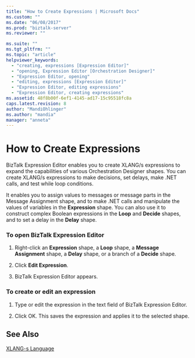 ```yaml
---
title: "How to Create Expressions | Microsoft Docs"
ms.custom: ""
ms.date: "06/08/2017"
ms.prod: "biztalk-server"
ms.reviewer: ""

ms.suite: ""
ms.tgt_pltfrm: ""
ms.topic: "article"
helpviewer_keywords: 
  - "creating, expressions [Expression Editor]"
  - "opening, Expression Editor [Orchestration Designer]"
  - "Expression Editor, opening"
  - "editing, expressions [Expression Editor]"
  - "Expression Editor, editing expressions"
  - "Expression Editor, creating expressions"
ms.assetid: 48f8b00f-6ef1-4145-ad17-15c95518fc8a
caps.latest.revision: 8
author: "MandiOhlinger"
ms.author: "mandia"
manager: "anneta"
---
```

# How to Create Expressions
BizTalk Expression Editor enables you to create XLANG/s expressions to expand the capabilities of various Orchestration Designer shapes. You can create XLANG/s expressions to make decisions, set delays, make .NET calls, and test while loop conditions.  
  
 It enables you to assign values to messages or message parts in the Message Assignment shape, and to make .NET calls and manipulate the values of variables in the **Expression** shape. You can also use it to construct complex Boolean expressions in the **Loop** and **Decide** shapes, and to set a delay in the **Delay** shape.  
  
### To open BizTalk Expression Editor  
  
1.  Right-click an **Expression** shape, a **Loop** shape, a **Message Assignment** shape, a **Delay** shape, or a branch of a **Decide** shape.  
  
2.  Click **Edit Expression**.  
  
3.  BizTalk Expression Editor appears.  
  
### To create or edit an expression  
  
1.  Type or edit the expression in the text field of BizTalk Expression Editor.  
  
2.  Click OK. This saves the expression and applies it to the selected shape.  
  
## See Also  
 [XLANG-s Language](../core/xlang-s-language.md)